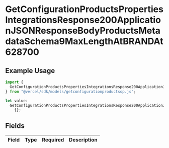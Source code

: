 # GetConfigurationProductsPropertiesIntegrationsResponse200ApplicationJSONResponseBodyProductsMetadataSchema9MaxLengthAtBRANDAt628700

## Example Usage

```typescript
import {
  GetConfigurationProductsPropertiesIntegrationsResponse200ApplicationJSONResponseBodyProductsMetadataSchema9MaxLengthAtBRANDAt628700,
} from "@vercel/sdk/models/getconfigurationproductsop.js";

let value:
  GetConfigurationProductsPropertiesIntegrationsResponse200ApplicationJSONResponseBodyProductsMetadataSchema9MaxLengthAtBRANDAt628700 =
    {};
```

## Fields

| Field       | Type        | Required    | Description |
| ----------- | ----------- | ----------- | ----------- |